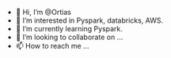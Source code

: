 - 👋 Hi, I’m @Ortias
- 👀 I’m interested in Pyspark, databricks, AWS.
- 🌱 I’m currently learning Pyspark.
- 💞️ I’m looking to collaborate on ...
- 📫 How to reach me ...

<!---
Ortias/Ortias is a ✨ special ✨ repository because its `README.md` (this file) appears on your GitHub profile.
You can click the Preview link to take a look at your changes.
--->
